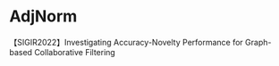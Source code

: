 # AdjNorm
【SIGIR2022】Investigating Accuracy-Novelty Performance for Graph-based Collaborative Filtering
